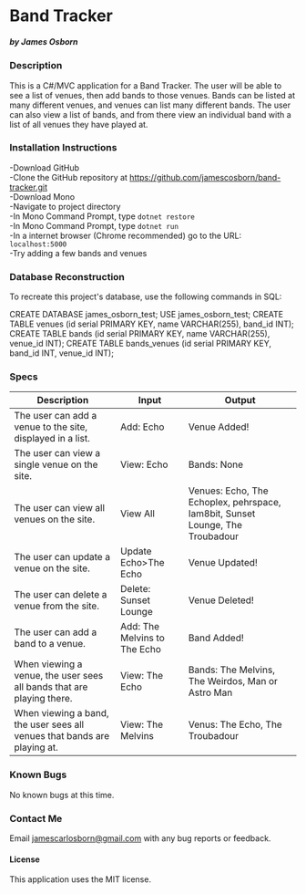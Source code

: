 # Band Tracker
##### by James Osborn

### Description

This is a C#/MVC application for a Band Tracker. The user will be able to see a list of venues, then add bands to those venues. Bands can be listed at many different venues, and venues can list many different bands. The user can also view a list of bands, and from there view an individual band with a list of all venues they have played at.

### Installation Instructions

-Download GitHub  
-Clone the GitHub repository at <https://github.com/jamescosborn/band-tracker.git>  
-Download Mono  
-Navigate to project directory  
-In Mono Command Prompt, type `dotnet restore`  
-In Mono Command Prompt, type `dotnet run`  
-In a internet browser (Chrome recommended) go to the URL: `localhost:5000`  
-Try adding a few bands and venues  

### Database Reconstruction

To recreate this project's database, use the following commands in SQL:

CREATE DATABASE james_osborn_test;
USE james_osborn_test;
CREATE TABLE venues (id serial PRIMARY KEY, name VARCHAR(255), band_id INT);
CREATE TABLE bands (id serial PRIMARY KEY, name VARCHAR(255), venue_id INT);
CREATE TABLE bands_venues (id serial PRIMARY KEY, band_id INT, venue_id INT);

### Specs
|Description|Input|Output|
|-|-|-|
|The user can add a venue to the site, displayed in a list.|Add: Echo|Venue Added!|
|The user can view a single venue on the site.|View: Echo|Bands: None|
|The user can view all venues on the site.|View All|Venues: Echo, The Echoplex, pehrspace, Iam8bit, Sunset Lounge, The Troubadour|
|The user can update a venue on the site.|Update Echo>The Echo|Venue Updated!|
|The user can delete a venue from the site.|Delete: Sunset Lounge|Venue Deleted!|
|The user can add a band to a venue.|Add: The Melvins to The Echo|Band Added!|
|When viewing a venue, the user sees all bands that are playing there.|View: The Echo|Bands: The Melvins, The Weirdos, Man or Astro Man|
|When viewing a band, the user sees all venues that bands are playing at.|View: The Melvins|Venus: The Echo, The Troubadour|

### Known Bugs
No known bugs at this time.  

### Contact Me
Email <jamescarlosborn@gmail.com> with any bug reports or feedback.  

#### License
This application uses the MIT license.

